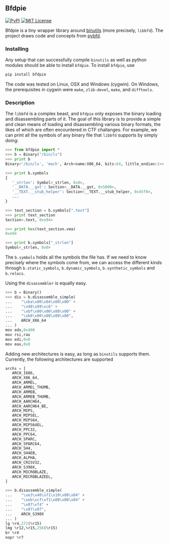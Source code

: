 ## Bfdpie

[![PyPI](https://img.shields.io/pypi/v/bfdpie.svg?style=flat)](https://pypi.python.org/pypi/bfdpie/)
[![MIT License](https://img.shields.io/badge/license-MIT-blue.svg?style=flat)](http://choosealicense.com/licenses/mit/)

Bfdpie is a tiny wrapper library around [binutils](https://www.gnu.org/software/binutils/) (more precisely, `libbfd`). The project draws code and concepts from [pybfd](https://github.com/Groundworkstech/pybfd).

### Installing

Any setup that can successfully compile `binutils` as well as python modules should be able to install `bfdpie`. To install `bfdpie`, use
```bash
pip install bfdpie
```

The code was tested on Linux, OSX and Windows (cygwin). On Windows, the prerequisites in cygwin were `make`, `zlib-devel`, `make`, and `difftools`.

### Description

The `libbfd` is a complex beast, and `bfdpie` only exposes the binary loading and disassembling parts of it. The goal of this library is to provide a simple and clean means of loading and disassembling various binary formats, the likes of which are often encountered in CTF challanges. For example, we can print all the symbols of any binary file that `libbfd` supports by simply doing:

```python
>>> from bfdpie import *
>>> b = Binary("/bin/ls")
>>> print b
Binary<'/bin/ls', 'mach', Arch<name:X86_64, bits:64, little_endian:1>>

>>> print b.symbols
{
   '_strlen': Symbol<_strlen, 0x0>, 
   '__DATA.__got': Section<__DATA.__got, 0x5000>, 
   '__TEXT.__stub_helper': Section<__TEXT.__stub_helper, 0x45f8>, 
   ...
}   

>>> text_section = b.symbols[".text"]
>>> print text_section
Section<.text, 0xe94>

>>> print hex(text_section.vma)
0xe94

>>> print b.symbols["_strlen"]
Symbol<_strlen, 0x0>
```

The `b.symbols` holds all the symbols the file has. If we need to know precisely where the symbols come from, we can access the different kinds through
`b.static_symbols`, `b.dynamic_symbols`, `b.synthetic_symbols` and `b.relocs`.

Using the `disassembler` is equally easy.

```python
>>> b = Binary()
>>> dis = b.disassemble_simple(
...    "\xba\x00\x04\x00\x00" +
...    "\x48\x89\xc6" +
...    "\xbf\x00\x00\x00\x00" +
...    "\xb8\x00\x00\x00\x00",
...    ARCH_X86_64
... )
mov edx,0x400
mov rsi,rax
mov edi,0x0
mov eax,0x0
```

Adding new architectures is easy, as long as `binutils` supports them. Currently, the following architectures are supported
```python
archs = [
   ARCH_I686,
   ARCH_X86_64,
   ARCH_ARMEL,
   ARCH_ARMEL_THUMB,
   ARCH_ARMEB,
   ARCH_ARMEB_THUMB,
   ARCH_AARCH64,
   ARCH_AARCH64_BE,
   ARCH_MIPS,
   ARCH_MIPSEL,
   ARCH_MIPS64,
   ARCH_MIPS64EL,
   ARCH_PPC32,
   ARCH_PPC64,
   ARCH_SPARC,
   ARCH_SPARC64,
   ARCH_SH4,
   ARCH_SH4EB,
   ARCH_ALPHA,
   ARCH_CRISV32,
   ARCH_S390X,
   ARCH_MICROBLAZE,
   ARCH_MICROBLAZEEL,
]
```

```python
>>> b.disassemble_simple(
...    "\xe3\x40\xf1\x10\x00\x04" +
...    "\xeb\xcf\xf1\x00\x00\x04" +
...    "\x07\xf4" +
...    "\x07\x07",
...    ARCH_S390X
... )
lg %r4,272(%r15)
lmg %r12,%r15,256(%r15)
br %r4
nopr %r7
```

